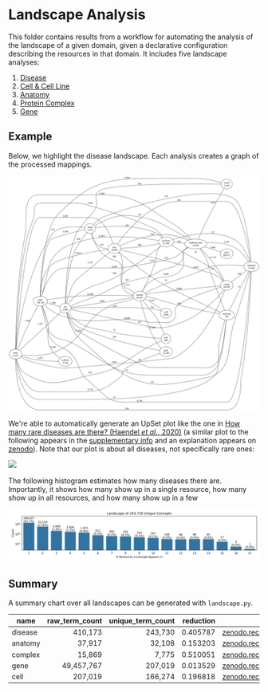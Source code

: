 # Landscape Analysis

This folder contains results from a workflow for automating the analysis of the landscape of a given domain,
given a declarative configuration describing the resources in that domain. It includes five landscape analyses:

1. [Disease](disease/disease-landscape.ipynb)
2. [Cell & Cell Line](cell/cell-landscape.ipynb)
3. [Anatomy](anatomy/anatomy-landscape.ipynb)
4. [Protein Complex](complex/complex-landscape.ipynb)
5. [Gene](gene/gene-landscape.ipynb)

## Example

Below, we highlight the disease landscape. Each analysis creates a graph of the processed mappings.

![](disease/graph.svg)

We're able to automatically generate an UpSet plot like the one in [How many rare diseases are there? (Haendel *et
al.*, 2020)](https://doi.org/10.1038/d41573-019-00180-y)  (a similar plot to the following appears in
the [supplementary info](https://media.nature.com/original/magazine-assets/d41573-019-00180-y/17308594) and an
explanation appears on [zenodo](https://zenodo.org/records/3478576)). Note that our plot is about all diseases, not
specifically rare ones:

![](disease/landscape_upset.svg)

The following histogram estimates how many diseases there are. Importantly, it shows how many show up in a single
resource, how many show up in all resources, and how many show up in a few

![](disease/landscape_histogram.svg)

## Summary

A summary chart over all landscapes can be generated with `landscape.py`.

| name    | raw_term_count | unique_term_count | reduction |                                                                download |
|---------|---------------:|------------------:|----------:|------------------------------------------------------------------------:|
| disease |        410,173 |           243,730 |  0.405787 | [zenodo.record:11091886](https://bioregistry.io/zenodo.record:11091886) |
| anatomy |         37,917 |            32,108 |  0.153203 | [zenodo.record:11091803](https://bioregistry.io/zenodo.record:11091803) |
| complex |         15,869 |             7,775 |  0.510051 | [zenodo.record:11091422](https://bioregistry.io/zenodo.record:11091422) |
| gene    |     49,457,767 |           207,019 |  0.013529 | [zenodo.record:11092013](https://bioregistry.io/zenodo.record:11092013) |
| cell    |        207,019 |           166,274 |  0.196818 | [zenodo.record:11091581](https://bioregistry.io/zenodo.record:11091581) |
